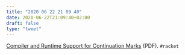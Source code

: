```yaml
---
title: "2020 06 22 21 09 40"
date: 2020-06-22T21:09:40+02:00
draft: false
type: "tweet"
---
```


[Compiler and Runtime Support for Continuation Marks](https://www.cs.utah.edu/plt/publications/pldi20-fd.pdf) (PDF). `#racket`

